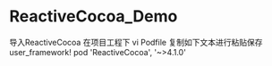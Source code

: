# ReactiveCocoa_Demo

导入ReactiveCocoa
在项目工程下 vi Podfile 复制如下文本进行粘贴保存
user_framework!
pod 'ReactiveCocoa', '~>4.1.0'


